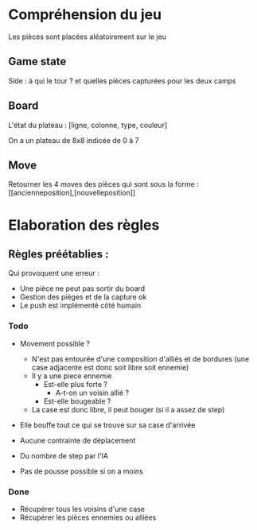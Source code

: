 # Compréhension du jeu

Les pièces sont placées aléatoirement sur le jeu

## Game state
Side : à qui le tour ? et quelles pièces capturées pour les deux camps

## Board
L'état du plateau :
[ligne, colonne, type, couleur]

On a un plateau de 8x8 indicée de 0 à 7

## Move
Retourner les 4 moves des pièces qui sont sous la forme :
[[ancienneposition],[nouvelleposition]]

# Elaboration des règles

## Règles préétablies :
Qui provoquent une erreur :
* Une pièce ne peut pas sortir du board
* Gestion des pièges et de la capture ok
* Le push est implémenté côté humain

### Todo
* Movement possible ?
    * N'est pas entourée d'une composition d'alliés et de bordures (une case adjacente est donc soit libre soit ennemie)
    * Il y a une piece ennemie
        * Est-elle plus forte ?
            * A-t-on un voisin allié ?
        * Est-elle bougeable ?
    * La case est donc libre, il peut bouger (si il a assez de step)

* Elle bouffe tout ce qui se trouve sur sa case d'arrivée
* Aucune contrainte de déplacement
* Du nombre de step par l'IA
* Pas de pousse possible si on a moins

### Done
* Récupérer tous les voisins d'une case
* Récupérer les pièces ennemies ou alliées  
